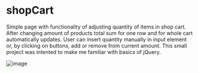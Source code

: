 # shopCart

Simple page with functionality of adjusting quantity of items in shop cart. After changing amount of products total sum for one row and for whole cart automatically updates. User can insert quantity manually in input element or, by clicking on buttons, add or remove from current amount. This small project was intented to make me familiar with basics of jQuery.

![image](https://user-images.githubusercontent.com/49252352/204132236-96bcc69d-cee2-40c7-97b6-89f879264051.png)

